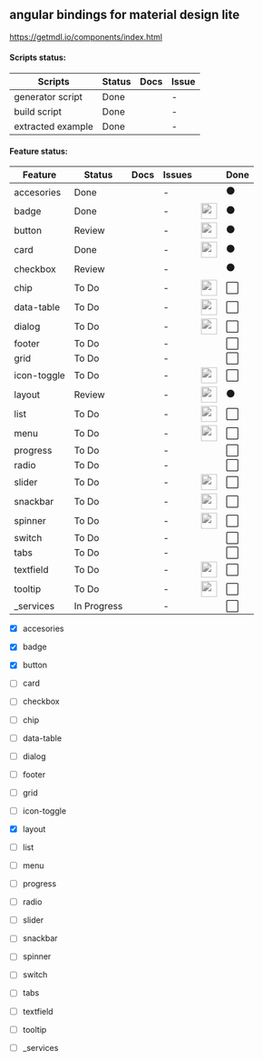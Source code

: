 ## angular bindings for material design lite
https://getmdl.io/components/index.html

#### Scripts status:

| Scripts          | Status                              | Docs         | Issue          |
|------------------|-------------------------------------|--------------|----------------|
| generator script |                             Done    |              |              - |
| build script     |                             Done    |              |              - |
| extracted example|                             Done    |              |              - |


#### Feature status:
| Feature          | Status      | Docs  | Issues |                                                                                                     |  Done                |
|------------------|-------------|-------|--------|-----------------------------------------------------------------------------------------------------|----------------------|
| accesories       |      Done   |       |      - |                                                                                                     | :black_circle:       |
| badge            |      Done   |       |      - |<img src="https://getmdl.io/assets/comp_badges.png" width="28" style="filter: grayscale(100%);">     | :black_circle:       |
| button           |    Review   |       |      - |<img src="https://getmdl.io/assets/comp_buttons.png" width="28" style="filter: grayscale(100%);">    | :black_circle:       |
| card             |      Done   |       |      - |<img src="https://getmdl.io/assets/comp_cards.png" width="28" style="filter: grayscale(100%);">      | :black_circle:       |
| checkbox         |    Review   |       |      - |                                                                                                     | :black_circle:       |
| chip             |     To Do   |       |      - |<img src="https://getmdl.io/assets/comp_chips.png" width="28" style="filter: grayscale(100%);">      | :white_large_square: |
| data-table       |     To Do   |       |      - |<img src="https://getmdl.io/assets/comp_tables.png" width="28" style="filter: grayscale(100%);">     | :white_large_square: |
| dialog           |     To Do   |       |      - |<img src="https://getmdl.io/assets/comp_dialog.png" width="28" style="filter: grayscale(100%);">     | :white_large_square: |
| footer           |     To Do   |       |      - |                                                                                                     | :white_large_square: |
| grid             |     To Do   |       |      - |                                                                                                     | :white_large_square: |
| icon-toggle      |     To Do   |       |      - |<img src="https://getmdl.io/assets/comp_toggles.png" width="28" style="filter: grayscale(100%);">    | :white_large_square: |
| layout           |    Review   |       |      - |<img src="https://getmdl.io/assets/comp_layout.png" width="28" style="filter: grayscale(100%);">     | :black_circle:       |
| list             |     To Do   |       |      - |<img src="https://getmdl.io/assets/comp_lists.png" width="28" style="filter: grayscale(100%);">      | :white_large_square: |
| menu             |     To Do   |       |      - |<img src="https://getmdl.io/assets/comp_menus.png" width="28" style="filter: grayscale(100%);">      | :white_large_square: |
| progress         |     To Do   |       |      - |                                                                                                     | :white_large_square: |
| radio            |     To Do   |       |      - |                                                                                                     | :white_large_square: |
| slider           |     To Do   |       |      - |<img src="https://getmdl.io/assets/comp_sliders.png" width="28" style="filter: grayscale(100%);">    | :white_large_square: |
| snackbar         |     To Do   |       |      - |<img src="https://getmdl.io/assets/comp_snackbar.png" width="28" style="filter: grayscale(100%);">   | :white_large_square: |
| spinner          |     To Do   |       |      - |<img src="https://getmdl.io/assets/comp_loading.png" width="28" style="filter: grayscale(100%);">    | :white_large_square: |
| switch           |     To Do   |       |      - |                                                                                                     | :white_large_square: |
| tabs             |     To Do   |       |      - |                                                                                                     | :white_large_square: |
| textfield        |     To Do   |       |      - |<img src="https://getmdl.io/assets/comp_textfields.png" width="28" style="filter: grayscale(100%);"> | :white_large_square: |
| tooltip          |     To Do   |       |      - |<img src="https://getmdl.io/assets/comp_tooltips.png" width="28" style="filter: grayscale(100%);">   | :white_large_square: |
| _services        | In Progress |       |      - |                                                                                                     | :white_large_square: |
                                 

- [x] accesories 
- [x] badge      
- [x] button     
- [ ] card       
- [ ] checkbox   
- [ ] chip       
- [ ] data-table 
- [ ] dialog     
- [ ] footer     
- [ ] grid       
- [ ] icon-toggle
- [x] layout     
- [ ] list       
- [ ] menu       
- [ ] progress   
- [ ] radio      
- [ ] slider     
- [ ] snackbar   
- [ ] spinner    
- [ ] switch     
- [ ] tabs       
- [ ] textfield  
- [ ] tooltip    
- [ ] _services  







